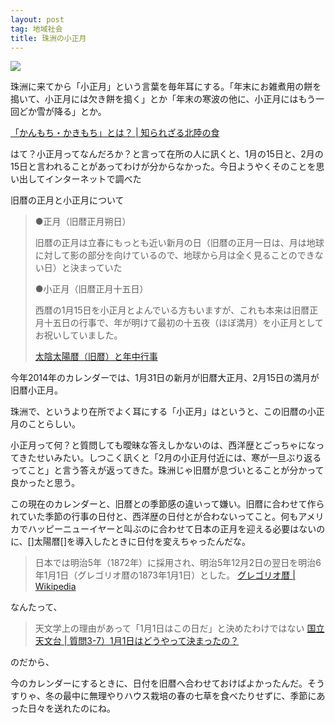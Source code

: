 ```yaml
---
layout: post
tag: 地域社会
title: 珠洲の小正月
---
```

              

<img src="https://kobapan.com/f/12081307473_854f86eeea.jpg">


珠洲に来てから「小正月」という言葉を毎年耳にする。「年末にお雑煮用の餅を搗いて、小正月には欠き餅を搗く」とか「年末の寒波の他に、小正月にはもう一回どか雪が降る」とか。


<a href="http://hokuriku.biz/local-foods/%E3%81%8B%E3%82%93%E3%82%82%E3%81%A1%E3%83%BB%E3%81%8B%E3%81%8D%E3%82%82%E3%81%A1.html">「かんもち・かきもち」とは？ | 知られざる北陸の食</a>


はて？小正月ってなんだろか？と言って在所の人に訊くと、1月の15日と、2月の15日と言われることがあってわけが分からなかった。今日ようやくそのことを思い出してインターネットで調べた


旧暦の正月と小正月について

> ●正月（旧暦正月朔日）
> 
> 旧暦の正月は立春にもっとも近い新月の日（旧暦の正月一日は、月は地球に対して影の部分を向けているので、地球から月は全く見ることのできない日）と決まっていた
> 
> ●小正月（旧暦正月十五日）
> 
> 西暦の1月15日を小正月とよんでいる方もいますが、これも本来は旧暦正月十五日の行事で、年が明けて最初の十五夜（ほぼ満月）を小正月としてお祝いしていました。
> 
> <a href="http://www.ganshodo.co.jp/mag/moon/files/m_c004.html" target="blank">太陰太陽暦（旧暦）と年中行事</a>

今年2014年のカレンダーでは、1月31日の新月が旧暦大正月、2月15日の満月が旧暦小正月。


珠洲で、というより在所でよく耳にする「小正月」はというと、この旧暦の小正月のことらしい。


小正月って何？と質問しても曖昧な答えしかないのは、西洋歴とごっちゃになってきたせいみたい。しつこく訊くと「2月の小正月付近には、寒が一旦ぶり返るってこと」と言う答えが返ってきた。珠洲じゃ旧暦が息づいとることが分かって良かったと思う。


この現在のカレンダーと、旧暦との季節感の違いって嫌い。旧暦に合わせて作られていた季節の行事の日付と、西洋歴の日付とが合わないってこと。何もアメリカでハッピーニューイヤーと叫ぶのに合わせて日本の正月を迎える必要はないのに、[]太陽暦[]を導入したときに日付を変えちゃったんだな。

> 日本では明治5年（1872年）に採用され、明治5年12月2日の翌日を明治6年1月1日（グレゴリオ暦の1873年1月1日）とした。
> <a href="http://ja.wikipedia.org/wiki/%E3%82%B0%E3%83%AC%E3%82%B4%E3%83%AA%E3%82%AA%E6%9A%A6" target="_blank">グレゴリオ暦 | Wikipedia</a>

なんたって、

> 天文学上の理由があって「1月1日はこの日だ」と決めたわけではない
> <a href="http://www.nao.ac.jp/faq/a0307.html" target="_blank">国立天文台 | 質問3-7）1月1日はどうやって決まったの？</a>

のだから、


今のカレンダーにするときに、日付を旧暦へ合わせておけばよかったんだ。そうすりゃ、冬の最中に無理やりハウス栽培の春の七草を食べたりせずに、季節にあった日々を送れたのにね。

 

　






              